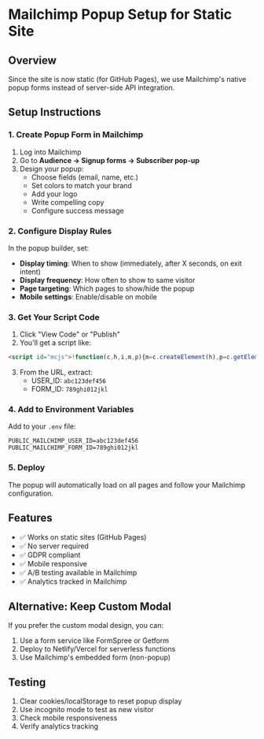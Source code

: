 # Mailchimp Popup Setup for Static Site

## Overview
Since the site is now static (for GitHub Pages), we use Mailchimp's native popup forms instead of server-side API integration.

## Setup Instructions

### 1. Create Popup Form in Mailchimp
1. Log into Mailchimp
2. Go to **Audience → Signup forms → Subscriber pop-up**
3. Design your popup:
   - Choose fields (email, name, etc.)
   - Set colors to match your brand
   - Add your logo
   - Write compelling copy
   - Configure success message

### 2. Configure Display Rules
In the popup builder, set:
- **Display timing**: When to show (immediately, after X seconds, on exit intent)
- **Display frequency**: How often to show to same visitor
- **Page targeting**: Which pages to show/hide the popup
- **Mobile settings**: Enable/disable on mobile

### 3. Get Your Script Code
1. Click "View Code" or "Publish"
2. You'll get a script like:
```html
<script id="mcjs">!function(c,h,i,m,p){m=c.createElement(h),p=c.getElementsByTagName(h)[0],m.async=1,m.src=i,p.parentNode.insertBefore(m,p)}(document,"script","https://chimpstatic.com/mcjs-connected/js/users/abc123def456/789ghi012jkl.js");</script>
```

3. From the URL, extract:
   - USER_ID: `abc123def456`
   - FORM_ID: `789ghi012jkl`

### 4. Add to Environment Variables
Add to your `.env` file:
```env
PUBLIC_MAILCHIMP_USER_ID=abc123def456
PUBLIC_MAILCHIMP_FORM_ID=789ghi012jkl
```

### 5. Deploy
The popup will automatically load on all pages and follow your Mailchimp configuration.

## Features
- ✅ Works on static sites (GitHub Pages)
- ✅ No server required
- ✅ GDPR compliant
- ✅ Mobile responsive
- ✅ A/B testing available in Mailchimp
- ✅ Analytics tracked in Mailchimp

## Alternative: Keep Custom Modal
If you prefer the custom modal design, you can:
1. Use a form service like FormSpree or Getform
2. Deploy to Netlify/Vercel for serverless functions
3. Use Mailchimp's embedded form (non-popup)

## Testing
1. Clear cookies/localStorage to reset popup display
2. Use incognito mode to test as new visitor
3. Check mobile responsiveness
4. Verify analytics tracking